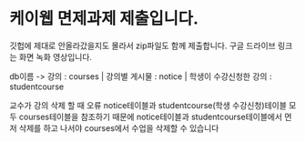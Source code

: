 # 케이웹 면제과제 제출입니다.

깃헙에 제대로 안올라갔을지도 몰라서 zip파일도 함께 제출합니다.
구글 드라이브 링크는 화면 녹화 영상입니다.

db이름 -> 강의 : courses | 강의별 게시물 : notice | 학생이 수강신청한 강의 : studentcourse

교수가 강의 삭제 할 때 오류
notice테이블과 studentcourse(학생 수강신청)테이블 모두 courses테이블을 참조하기 때문에 notice테이블과 studentcourse테이블에서 먼저 삭제를 하고 나서야 courses에서 수업을 삭제할 수 있습니다
